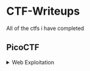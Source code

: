 # CTF-Writeups
All of the ctfs i have completed

## PicoCTF

<details>

<summary>Web Exploitation</summary>

|Question|Points|
|--------|------|
|[GET aHEAD](./PicoCTF/Web%20Exploitation/GET%20aHEAD/GET%20aHEAD.md)|20|
|[Cookies](./PicoCTF/Web%20Exploitation/Cookies/Cookies.md)|40|
|[Insp3ct0r](./PicoCTF/Web%20Exploitation/Insp3ct0r/Insp3ct0r.md)|50|
|[Scavenger Hunt](./PicoCTF/Web%20Exploitation/Scavenger%20Hunt/Scavenger%20Hunt.md)|50|
|[Some Assembly Required 1](./PicoCTF/Web%20Exploitation/Some%20Assembly%20Required%201/Some%20Assembly%20Required%201.md)|70|
</details>
